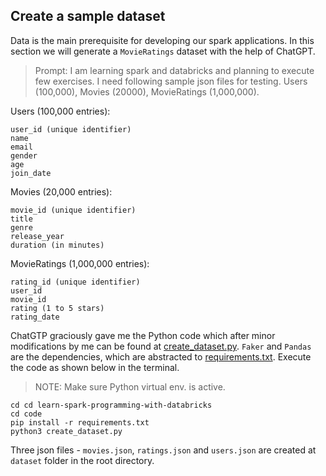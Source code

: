 ## Create a sample dataset

Data is the main prerequisite for developing our spark applications. In this section we will generate a `MovieRatings` dataset with the help of ChatGPT.

> Prompt: I am learning spark and databricks and planning to execute few exercises. I need following sample json files for testing. Users (100,000), Movies (20000), MovieRatings (1,000,000).

Users (100,000 entries):
```
user_id (unique identifier)
name
email
gender
age
join_date
```

Movies (20,000 entries):
```
movie_id (unique identifier)
title
genre
release_year
duration (in minutes)
```

MovieRatings (1,000,000 entries):

```
rating_id (unique identifier)
user_id
movie_id
rating (1 to 5 stars)
rating_date
```

ChatGTP graciously gave me the Python code which after minor modifications by me can be found at [create_dataset.py](./../src/create_dataset.py). `Faker` and `Pandas` are the dependencies, which are abstracted to [requirements.txt](./../src/requirements.txt). Execute the code as shown below in the terminal.

> NOTE: Make sure Python virtual env. is active.

```
cd cd learn-spark-programming-with-databricks
cd code
pip install -r requirements.txt
python3 create_dataset.py
```

Three json files - `movies.json`, `ratings.json` and `users.json` are created at `dataset` folder in the root directory.